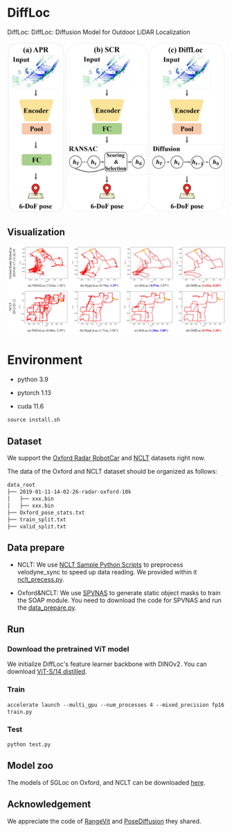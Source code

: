 # DiffLoc
DiffLoc: DiffLoc: Diffusion Model for Outdoor LiDAR Localization

<img src="https://github.com/liw95/DiffLoc/blob/main/img/DiffLoc.jpg" width=700>

## Visualization
![image](img/Results.jpg)

# Environment

- python 3.9

- pytorch 1.13

- cuda 11.6

```
source install.sh
```

## Dataset

We support the [Oxford Radar RobotCar](https://oxford-robotics-institute.github.io/radar-robotcar-dataset/datasets) and [NCLT](https://robots.engin.umich.edu/nclt/) datasets right now.

The data of the Oxford and NCLT dataset should be organized as follows:

```
data_root
├── 2019-01-11-14-02-26-radar-oxford-10k
│   ├── xxx.bin
│   ├── xxx.bin
├── Oxford_pose_stats.txt
├── train_split.txt
├── valid_split.txt
```

## Data prepare

- NCLT: We use [NCLT Sample Python Scripts](https://robots.engin.umich.edu/nclt/) to preprocess velodyne_sync to speed up data reading. We provided within it [nclt_precess.py](preprocess/nclt_precess.py).

- Oxford&NCLT: We use [SPVNAS](https://github.com/mit-han-lab/spvnas) to generate static object masks to train the SOAP module. You need to download the code for SPVNAS and run the [data_prepare.py](preprocess/data_prepare.py).


## Run

### Download the pretrained ViT model
We initialize DiffLoc's feature learner backbone with DINOv2. You can download [ViT-S/14 distilled](https://github.com/facebookresearch/dinov2?tab=readme-ov-file).

### Train

```
accelerate launch --multi_gpu --num_processes 4 --mixed_precision fp16 train.py
```

### Test
```
python test.py
```

## Model zoo

The models of SGLoc on Oxford, and NCLT can be downloaded [here](https://drive.google.com/drive/folders/17uhEqc7BYqLETecllyLMorI0lOI9hBiQ).

## Acknowledgement

 We appreciate the code of [RangeVit](https://github.com/valeoai/rangevit) and [PoseDiffusion](https://github.com/facebookresearch/PoseDiffusion) they shared.
